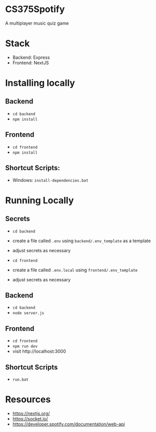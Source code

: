 # CS375Spotify

A multiplayer music quiz game

# Stack

- Backend: Express
- Frontend: NextJS

# Installing locally

## Backend

- `cd backend`
- `npm install`

## Frontend

- `cd frontend`
- `npm install`

## Shortcut Scripts:

- Windows: `install-dependencies.bat`

# Running Locally

## Secrets

- `cd backend`
- create a file called `.env` using `backend/.env_template` as a template
- adjust secrets as necessary

- `cd frontend`
- create a file called `.env.local` using `frontend/.env_template`
- adjust secrets as necessary

## Backend

- `cd backend`
- `node server.js`

## Frontend

- `cd frontend`
- `npm run dev`
- visit http://localhost:3000

## Shortcut Scripts

- `run.bat`

# Resources

- https://nextjs.org/
- https://socket.io/
- https://developer.spotify.com/documentation/web-api
